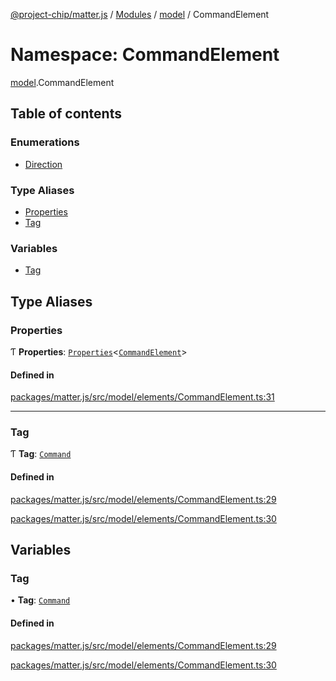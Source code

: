 [@project-chip/matter.js](../README.md) / [Modules](../modules.md) / [model](model.md) / CommandElement

# Namespace: CommandElement

[model](model.md).CommandElement

## Table of contents

### Enumerations

- [Direction](../enums/model.CommandElement.Direction.md)

### Type Aliases

- [Properties](model.CommandElement.md#properties)
- [Tag](model.CommandElement.md#tag)

### Variables

- [Tag](model.CommandElement.md#tag-1)

## Type Aliases

### Properties

Ƭ **Properties**: [`Properties`](model.BaseElement.md#properties)\<[`CommandElement`](model.md#commandelement)\>

#### Defined in

[packages/matter.js/src/model/elements/CommandElement.ts:31](https://github.com/project-chip/matter.js/blob/e87b236f/packages/matter.js/src/model/elements/CommandElement.ts#L31)

___

### Tag

Ƭ **Tag**: [`Command`](../enums/model.ElementTag.md#command)

#### Defined in

[packages/matter.js/src/model/elements/CommandElement.ts:29](https://github.com/project-chip/matter.js/blob/e87b236f/packages/matter.js/src/model/elements/CommandElement.ts#L29)

[packages/matter.js/src/model/elements/CommandElement.ts:30](https://github.com/project-chip/matter.js/blob/e87b236f/packages/matter.js/src/model/elements/CommandElement.ts#L30)

## Variables

### Tag

• **Tag**: [`Command`](../enums/model.ElementTag.md#command)

#### Defined in

[packages/matter.js/src/model/elements/CommandElement.ts:29](https://github.com/project-chip/matter.js/blob/e87b236f/packages/matter.js/src/model/elements/CommandElement.ts#L29)

[packages/matter.js/src/model/elements/CommandElement.ts:30](https://github.com/project-chip/matter.js/blob/e87b236f/packages/matter.js/src/model/elements/CommandElement.ts#L30)
